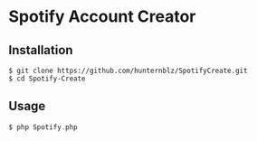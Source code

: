 # Spotify Account Creator


## Installation

```terminal
$ git clone https://github.com/hunternblz/SpotifyCreate.git
$ cd Spotify-Create
```

## Usage

```php
$ php Spotify.php
```
